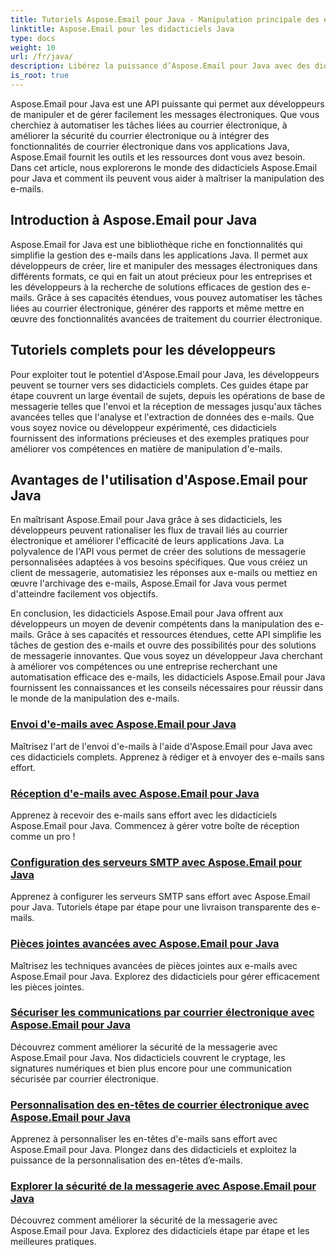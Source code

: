 ```yaml
---
title: Tutoriels Aspose.Email pour Java - Manipulation principale des e-mails
linktitle: Aspose.Email pour les didacticiels Java
type: docs
weight: 10
url: /fr/java/
description: Libérez la puissance d’Aspose.Email pour Java avec des didacticiels complets. Apprenez la manipulation, la gestion des e-mails et bien plus encore.
is_root: true
---
```


Aspose.Email pour Java est une API puissante qui permet aux développeurs de manipuler et de gérer facilement les messages électroniques. Que vous cherchiez à automatiser les tâches liées au courrier électronique, à améliorer la sécurité du courrier électronique ou à intégrer des fonctionnalités de courrier électronique dans vos applications Java, Aspose.Email fournit les outils et les ressources dont vous avez besoin. Dans cet article, nous explorerons le monde des didacticiels Aspose.Email pour Java et comment ils peuvent vous aider à maîtriser la manipulation des e-mails.

## Introduction à Aspose.Email pour Java

Aspose.Email for Java est une bibliothèque riche en fonctionnalités qui simplifie la gestion des e-mails dans les applications Java. Il permet aux développeurs de créer, lire et manipuler des messages électroniques dans différents formats, ce qui en fait un atout précieux pour les entreprises et les développeurs à la recherche de solutions efficaces de gestion des e-mails. Grâce à ses capacités étendues, vous pouvez automatiser les tâches liées au courrier électronique, générer des rapports et même mettre en œuvre des fonctionnalités avancées de traitement du courrier électronique.

## Tutoriels complets pour les développeurs

Pour exploiter tout le potentiel d'Aspose.Email pour Java, les développeurs peuvent se tourner vers ses didacticiels complets. Ces guides étape par étape couvrent un large éventail de sujets, depuis les opérations de base de messagerie telles que l'envoi et la réception de messages jusqu'aux tâches avancées telles que l'analyse et l'extraction de données des e-mails. Que vous soyez novice ou développeur expérimenté, ces didacticiels fournissent des informations précieuses et des exemples pratiques pour améliorer vos compétences en matière de manipulation d'e-mails.

## Avantages de l'utilisation d'Aspose.Email pour Java

En maîtrisant Aspose.Email pour Java grâce à ses didacticiels, les développeurs peuvent rationaliser les flux de travail liés au courrier électronique et améliorer l'efficacité de leurs applications Java. La polyvalence de l'API vous permet de créer des solutions de messagerie personnalisées adaptées à vos besoins spécifiques. Que vous créiez un client de messagerie, automatisiez les réponses aux e-mails ou mettiez en œuvre l'archivage des e-mails, Aspose.Email for Java vous permet d'atteindre facilement vos objectifs.

En conclusion, les didacticiels Aspose.Email pour Java offrent aux développeurs un moyen de devenir compétents dans la manipulation des e-mails. Grâce à ses capacités et ressources étendues, cette API simplifie les tâches de gestion des e-mails et ouvre des possibilités pour des solutions de messagerie innovantes. Que vous soyez un développeur Java cherchant à améliorer vos compétences ou une entreprise recherchant une automatisation efficace des e-mails, les didacticiels Aspose.Email pour Java fournissent les connaissances et les conseils nécessaires pour réussir dans le monde de la manipulation des e-mails.

### [Envoi d'e-mails avec Aspose.Email pour Java](./sending-emails/)
Maîtrisez l'art de l'envoi d'e-mails à l'aide d'Aspose.Email pour Java avec ces didacticiels complets. Apprenez à rédiger et à envoyer des e-mails sans effort.
### [Réception d'e-mails avec Aspose.Email pour Java](./receiving-emails/)
Apprenez à recevoir des e-mails sans effort avec les didacticiels Aspose.Email pour Java. Commencez à gérer votre boîte de réception comme un pro !
### [Configuration des serveurs SMTP avec Aspose.Email pour Java](./configuring-smtp-servers/)
Apprenez à configurer les serveurs SMTP sans effort avec Aspose.Email pour Java. Tutoriels étape par étape pour une livraison transparente des e-mails.
### [Pièces jointes avancées avec Aspose.Email pour Java](./advanced-email-attachments/)
Maîtrisez les techniques avancées de pièces jointes aux e-mails avec Aspose.Email pour Java. Explorez des didacticiels pour gérer efficacement les pièces jointes.
### [Sécuriser les communications par courrier électronique avec Aspose.Email pour Java](./securing-email-communications/)
Découvrez comment améliorer la sécurité de la messagerie avec Aspose.Email pour Java. Nos didacticiels couvrent le cryptage, les signatures numériques et bien plus encore pour une communication sécurisée par courrier électronique.
### [Personnalisation des en-têtes de courrier électronique avec Aspose.Email pour Java](./customizing-email-headers/)
Apprenez à personnaliser les en-têtes d'e-mails sans effort avec Aspose.Email pour Java. Plongez dans des didacticiels et exploitez la puissance de la personnalisation des en-têtes d’e-mails.
### [Explorer la sécurité de la messagerie avec Aspose.Email pour Java](./exploring-email-security/)
Découvrez comment améliorer la sécurité de la messagerie avec Aspose.Email pour Java. Explorez des didacticiels étape par étape et les meilleures pratiques.